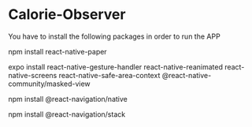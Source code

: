 # Calorie-Observer

You have to install the following packages in order to run the APP

npm install react-native-paper

expo install react-native-gesture-handler react-native-reanimated react-native-screens react-native-safe-area-context @react-native-community/masked-view

npm install @react-navigation/native

npm install @react-navigation/stack